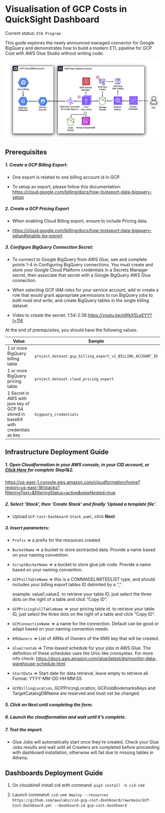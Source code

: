 # Visualisation of GCP Costs in QuickSight Dashboard
Current status: `ETA Program`

This guide explores the newly announced managed connector for Google BigQuery and demonstrates how to build a modern ETL pipeline for GCP Cost with AWS Glue Studio without writing code.

![gcp-architecture.png](/images/gcp-architecture.png)


## 	Prerequisites


##### 1. Create a GCP Billing Export:

- One export is related to one billing account id in GCP.

- To setup an export, please follow this documentation: https://cloud.google.com/billing/docs/how-to/export-data-bigquery-setup

##### 2. Create a GCP Pricing Export

- When enabling Cloud Billing export, ensure to include Pricing data.

- https://cloud.google.com/billing/docs/how-to/export-data-bigquery-setup#enable-bq-export

##### 3. Configure BigQuery Connection Secret:

- To connect to Google BigQuery from AWS Glue, see and complete points 1-4 in Configuring BigQuery connections. You must create and store your Google Cloud Platform credentials in a Secrets Manager secret, then associate that secret with a Google BigQuery AWS Glue connection.

- When selecting GCP IAM roles for your service account, add or create a role that would grant appropriate permissions to run BigQuery jobs to *both read and write*, and create BigQuery tables in the single billing dataset.

- Video to create the secret: 1:54-2:38 https://youtu.be/n6fkX5LpEYY?t=114


  

At the end of prerequisites, you should have the following values:

|         Value       | Sample                        |
|----------------|-------------------------------|
|1 or more BigQuery billing table|`project.dataset.gcp_billing_export_v1_BILLING_ACCOUNT_ID`|
|1 or more BigQuery pricing table|`project.dataset.cloud_pricing_export`|
|1 Secret in AWS with json key of GCP SA stored in base64 with credentials as key|`bigquery_credentials`|



  

## Infrastructure Deployment Guide

##### 1. Open Cloudformation in your AWS console, in your CID account, or [Click Here](https://eu-central-1.console.aws.amazon.com/cloudformation/home?region=eu-central-1#/stacks/create/review?templateURL=https://github.com/https://github.com/awslabs/cid-gcp-cost-dashboard/GCP-Cost-Dashboard-Stack.yml) for complete Step1&2.

https://us-east-1.console.aws.amazon.com/cloudformation/home?region=us-east-1#/stacks?filteringText=&filteringStatus=active&viewNested=true

##### 2. Select ‘Stack’, then ‘Create Stack’ and finally ‘Upload a template file’.
- Upload `GCP-Cost-Dashboard-Stack.yaml`, click **Next**

##### 3. Insert parameters:

- `Prefix` => a prefix for the resources created

- `BucketName` => a bucket to store exctracted data. Provide a name based on your naming convention.

- `ScriptBucketName` => a bucket to store glue job code. Provide a name based on your naming convention.

- `GCPFullTableName` => this is a COMMADELIMITEDLIST type, and should includes your billing export tables ID delimited by a “,”. 

    example: value1,value2. to retrieve your table ID, just select the three dots on the right of a table and click “Copy ID”.

- `GCPPricingFullTableName` => your pricing table id. to retrieve your table ID, just select the three dots on the right of a table and click “Copy ID”.

- `GCPConnectionName` => a name for the connection. Default can be good or adapt based on your naming convention needs.

- `KMSOwners` => List of ARNs of Owners of the KMS key that will be created.

- `GlueCrontab` => Time-based schedule for your jobs in AWS Glue. The definition of these schedules uses the Unix-like cronsyntax. For more info check: https://docs.aws.amazon.com/glue/latest/dg/monitor-data-warehouse-schedule.html

- `StartDate` => Start date for data retrieval, leave empty to retrieve all. Format: YYYY-MM-DD HH:MM:SS

- `GCPBillingLocation`, GCPPricingLocation, GCPJobBookmarksKeys and TargetCatalogDBName are reserved and must not be changed. 

##### 5. Click on Next until completing the form.

##### 6. Launch the cloudformation and wait until it’s complete.

##### 7. Test the import:

- Glue Jobs will automatically start once they're created. Check your Glue Jobs results and wait until all Crawlers are completed before proceeding with dashboard installation, otherwise will fail due to missing tables in Athena.

## Dashboards Deployment Guide

1. On cloudshell install cid with command: `pip3 install -U cid-cmd`

2. Launch command: `cid-cmd deploy --resources https://github.com/awslabs/cid-gcp-cost-dashboard/raw/main/GCP-Cost-Dashboard.yml --dasbhoard-id gcp-cost-dashboard`
